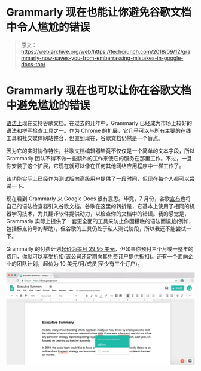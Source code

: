 # Grammarly 现在也能让你避免谷歌文档中令人尴尬的错误

> 原文：<https://web.archive.org/web/https://techcrunch.com/2018/09/12/grammarly-now-saves-you-from-embarrassing-mistakes-in-google-docs-too/>

# Grammarly 现在也可以让你在谷歌文档中避免尴尬的错误

[语法上](https://web.archive.org/web/20221025230341/https://grammarly.com/)现在支持谷歌文档。在过去的几年中，Grammarly 已经成为市场上较好的语法和拼写检查工具之一。作为 Chrome 的扩展，它几乎可以与所有主要的在线工具和社交媒体网站整合，但直到现在，谷歌文档仍然是一个盲点。

因为它的实时协作特性，谷歌文档编辑器毕竟不仅仅是一个简单的文本字段，所以 Grammarly 团队不得不做一些额外的工作来使它的服务在那里工作。不过，一旦你安装了这个扩展，它现在就可以像在任何其他网络应用程序中一样工作了。

该功能实际上已经作为测试版向高级用户提供了一段时间，但现在每个人都可以尝试一下。

现在看到 Grammarly 来 Google Docs 很有意思。毕竟，7 月份，谷歌[宣布](https://web.archive.org/web/20221025230341/https://techcrunch.com/2018/07/24/google-docs-gets-an-ai-grammar-checker/)也将自己的语法检查器引入谷歌文档。谷歌在这里的转折是，它基本上使用了相同的机器学习技术，为其翻译软件提供动力，以检查你的文档中的错误。我的感觉是，Grammarly 实际上提供了一套更全面的工具来防止你因糟糕的语法而尴尬(例如，包括标点符号的帮助)，但谷歌的工具仍处于私人测试阶段，所以我还不能尝试一下。

Grammarly 的付费计划[起价为每月 29.95 美元](https://web.archive.org/web/20221025230341/https://www.grammarly.com/upgrade?utm_source=upHook&app_type=app&page=free&utm_campaign=editorMenu&utm_medium=internal)，但如果你预付三个月或一整年的费用，你就可以享受折扣(该公司还定期向其免费订户提供折扣)。还有一个面向企业的团队计划，起价为 10 美元/月/成员(至少有三个订户)。

![](img/a1198028e56ea221be2ea0bef39491d1.png)